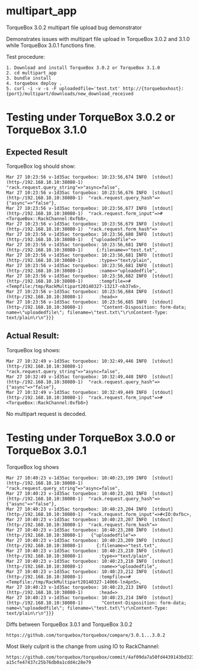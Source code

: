 multipart_app
=============

TorqueBox 3.0.2 multipart file upload bug demonstrator

Demonstrates issues with multipart file upload in TorqueBox 3.0.2 and 3.1.0 while TorqueBox 3.0.1 functions fine.

Test procedure:

    1. Download and install TorqueBox 3.0.2 or TorqueBox 3.1.0
    2. cd multipart_app
    3. bundle install
    4. torquebox deploy .
    5. curl -i -v -s -F uploadedfile='test.txt' http://{torqueboxhost}:{port}/multipart/downloads/new_download_received

# Testing under TorqueBox 3.0.2 or TorqueBox 3.1.0

## Expected Result

TorqueBox log should show:

    Mar 27 10:23:56 v-1d35ac torquebox: 10:23:56,674 INFO  [stdout] (http-/192.168.10.10:38080-1)  "rack.request.query_string"=>"async=false",
    Mar 27 10:23:56 v-1d35ac torquebox: 10:23:56,676 INFO  [stdout] (http-/192.168.10.10:38080-1)  "rack.request.query_hash"=>{"async"=>"false"},
    Mar 27 10:23:56 v-1d35ac torquebox: 10:23:56,677 INFO  [stdout] (http-/192.168.10.10:38080-1)  "rack.request.form_input"=>#<TorqueBox::RackChannel:0xfb8>,
    Mar 27 10:23:56 v-1d35ac torquebox: 10:23:56,679 INFO  [stdout] (http-/192.168.10.10:38080-1)  "rack.request.form_hash"=>
    Mar 27 10:23:56 v-1d35ac torquebox: 10:23:56,680 INFO  [stdout] (http-/192.168.10.10:38080-1)   {"uploadedfile"=>
    Mar 27 10:23:56 v-1d35ac torquebox: 10:23:56,681 INFO  [stdout] (http-/192.168.10.10:38080-1)     {:filename=>"test.txt",
    Mar 27 10:23:56 v-1d35ac torquebox: 10:23:56,681 INFO  [stdout] (http-/192.168.10.10:38080-1)      :type=>"text/plain",
    Mar 27 10:23:56 v-1d35ac torquebox: 10:23:56,681 INFO  [stdout] (http-/192.168.10.10:38080-1)      :name=>"uploadedfile",
    Mar 27 10:23:56 v-1d35ac torquebox: 10:23:56,682 INFO  [stdout] (http-/192.168.10.10:38080-1)      :tempfile=>#<Tempfile:/tmp/RackMultipart20140327-13217-nb37x6>,
    Mar 27 10:23:56 v-1d35ac torquebox: 10:23:56,684 INFO  [stdout] (http-/192.168.10.10:38080-1)      :head=>
    Mar 27 10:23:56 v-1d35ac torquebox: 10:23:56,685 INFO  [stdout] (http-/192.168.10.10:38080-1)       "Content-Disposition: form-data; name=\"uploadedfile\"; filename=\"test.txt\"\r\nContent-Type: text/plain\r\n"}}}

## Actual Result:

TorqueBox log shows:

    Mar 27 10:32:49 v-1d35ac torquebox: 10:32:49,446 INFO  [stdout] (http-/192.168.10.10:38080-1)  "rack.request.query_string"=>"async=false",
    Mar 27 10:32:49 v-1d35ac torquebox: 10:32:49,448 INFO  [stdout] (http-/192.168.10.10:38080-1)  "rack.request.query_hash"=>{"async"=>"false"},
    Mar 27 10:32:49 v-1d35ac torquebox: 10:32:49,449 INFO  [stdout] (http-/192.168.10.10:38080-1)  "rack.request.form_input"=>#<TorqueBox::RackChannel:0xfb8>}

No multipart request is decoded.


# Testing under TorqueBox 3.0.0 or TorqueBox 3.0.1

TorqueBox log shows

    Mar 27 10:40:23 v-1d35ac torquebox: 10:40:23,199 INFO  [stdout] (http-/192.168.10.10:38080-1)  "rack.request.query_string"=>"async=false",
    Mar 27 10:40:23 v-1d35ac torquebox: 10:40:23,201 INFO  [stdout] (http-/192.168.10.10:38080-1)  "rack.request.query_hash"=>{"async"=>"false"},
    Mar 27 10:40:23 v-1d35ac torquebox: 10:40:23,204 INFO  [stdout] (http-/192.168.10.10:38080-1)  "rack.request.form_input"=>#<IO:0xfbc>,
    Mar 27 10:40:23 v-1d35ac torquebox: 10:40:23,207 INFO  [stdout] (http-/192.168.10.10:38080-1)  "rack.request.form_hash"=>
    Mar 27 10:40:23 v-1d35ac torquebox: 10:40:23,208 INFO  [stdout] (http-/192.168.10.10:38080-1)   {"uploadedfile"=>
    Mar 27 10:40:23 v-1d35ac torquebox: 10:40:23,209 INFO  [stdout] (http-/192.168.10.10:38080-1)     {:filename=>"test.txt",
    Mar 27 10:40:23 v-1d35ac torquebox: 10:40:23,210 INFO  [stdout] (http-/192.168.10.10:38080-1)      :type=>"text/plain",
    Mar 27 10:40:23 v-1d35ac torquebox: 10:40:23,210 INFO  [stdout] (http-/192.168.10.10:38080-1)      :name=>"uploadedfile",
    Mar 27 10:40:23 v-1d35ac torquebox: 10:40:23,212 INFO  [stdout] (http-/192.168.10.10:38080-1)      :tempfile=>#<Tempfile:/tmp/RackMultipart20140327-14066-ln4pn5>,
    Mar 27 10:40:23 v-1d35ac torquebox: 10:40:23,213 INFO  [stdout] (http-/192.168.10.10:38080-1)      :head=>
    Mar 27 10:40:23 v-1d35ac torquebox: 10:40:23,214 INFO  [stdout] (http-/192.168.10.10:38080-1)       "Content-Disposition: form-data; name=\"uploadedfile\"; filename=\"test.txt\"\r\nContent-Type: text/plain\r\n"}}}

Diffs between TorqueBox 3.0.1 and TorqueBox 3.0.2

    https://github.com/torquebox/torquebox/compare/3.0.1...3.0.2

Most likely culprit is the change from using IO to RackChannel:

    https://github.com/torquebox/torquebox/commit/4af09da7a50fd4439143bd323aa135d6c49bc1cc#diff-a15cfe47437c25b76db0a1cdd4c28e79

